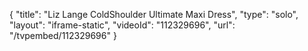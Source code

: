 {
    "title": "Liz Lange ColdShoulder Ultimate Maxi Dress",
    "type": "solo",
    "layout": "iframe-static",
    "videoId": "112329696",
    "url": "\/tvpembed\/112329696"
}